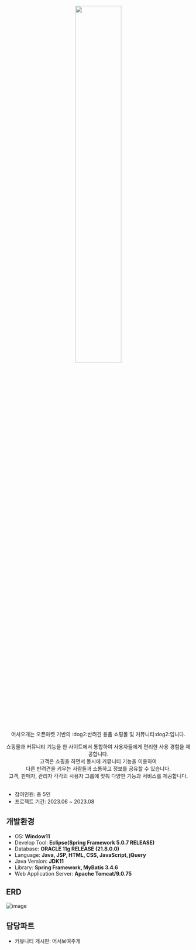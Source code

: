 <p align="center">
<img src="https://github.com/why-not-available/PJ_welcomePet/assets/131629649/ac408e24-7862-4ea2-96f4-a0f666bf56d2.png" width="50%" height="50%"/>  
</p>

##

<div align="center">
어서오개는 오픈마켓 기반의 :dog2:반려견 용품 쇼핑몰 및 커뮤니티:dog2:입니다.  
  
쇼핑몰과 커뮤니티 기능을 한 사이트에서 통합하여 사용자들에게 편리한 사용 경험을 제공합니다.  
고객은 쇼핑을 하면서 동시에 커뮤니티 기능을 이용하여  
다른 반려견을 키우는 사람들과 소통하고 정보를 공유할 수 있습니다.  
고객, 판매자, 관리자 각각의 사용자 그룹에 맞춰 다양한 기능과 서비스를 제공합니다.
</div>

##

- 참여인원: 총 5인
- 프로젝트 기간: 2023.06 ~ 2023.08

## 개발환경
- OS: **Window11**
- Develop Tool: **Eclipse(Spring Framework 5.0.7 RELEASE)**
- Database: **ORACLE 11g RELEASE (21.8.0.0)**
- Language: **Java, JSP, HTML, CSS, JavaScript, jQuery**
- Java Version: **JDK11**
- Library: **Spring Framework, MyBatis 3.4.6**
- Web Application Server: **Apache Tomcat/9.0.75**

## ERD
![image](https://github.com/why-not-available/PJ_welcomePet/assets/131629649/2e246267-599a-47a1-8aad-52882b53addb)

## 담당파트
- 커뮤니티 게시판: 어서보여주개
